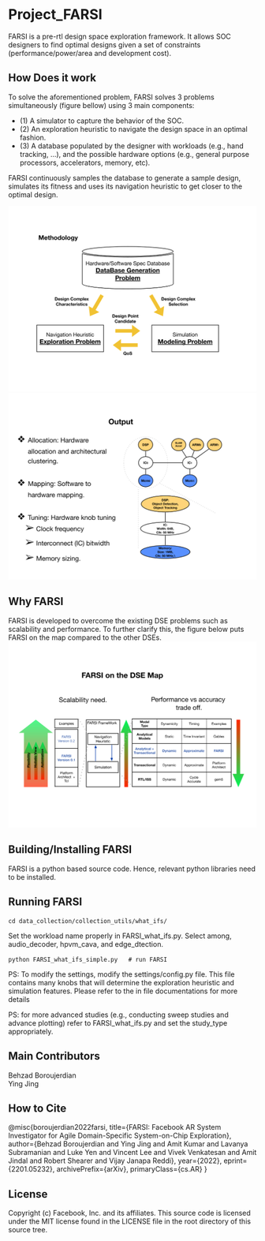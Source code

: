 # Project_FARSI
FARSI is a pre-rtl design space exploration framework. It allows SOC designers to find optimal
designs given a set of constraints (performance/power/area and development cost).


## How Does it work
To solve the aforementioned problem, FARSI solves 3 problems simultaneously (figure bellow) using
3 main components:
* (1) A simulator to capture the behavior of the SOC.
* (2) An exploration heuristic to navigate the design space in an optimal fashion.
* (3) A database populated by the designer with workloads (e.g., hand tracking, ...), and the
possible hardware options (e.g., general purpose processors, accelerators, memory, etc).

FARSI continuously samples the database to generate a sample design, simulates its fitness and uses its navigation heuristic to get closer to the optimal design.

![alt text](figures/FARSI_methodology.png "FARSI components")
![alt text](figures/FARSI_output.png "FARSI Output")

## Why FARSI
FARSI is developed to overcome the existing DSE problems such as scalability and performance.
To further clarify this, the figure below puts FARSI on the map compared to the other DSEs.
![alt text](figures/DSE_on_the_map.png "components")


## Building/Installing FARSI
FARSI is a python based source code. Hence, relevant python libraries need to be installed.


## Running FARSI
```shell
cd data_collection/collection_utils/what_ifs/
```
Set the workload name properly in FARSI_what_ifs.py. Select among, audio_decoder, hpvm_cava, and edge_dtection. 

```shell
python FARSI_what_ifs_simple.py   # run FARSI
```

PS: To modify the settings, modify the settings/config.py file. This file contains many knobs that will determine the exploration heuristic and simulation
features. Please refer to the in file documentations for more details

PS: for more advanced studies (e.g., conducting sweep studies and advance plotting) refer to FARSI_what_ifs.py and set the study_type appropriately.

## Main Contributors
Behzad Boroujerdian\
Ying Jing


## How to Cite
@misc{boroujerdian2022farsi,
      title={FARSI: Facebook AR System Investigator for Agile Domain-Specific System-on-Chip Exploration}, 
      author={Behzad Boroujerdian and Ying Jing and Amit Kumar and Lavanya Subramanian and Luke Yen and Vincent Lee and Vivek Venkatesan and Amit Jindal and Robert Shearer and Vijay Janapa Reddi},
      year={2022},
      eprint={2201.05232},
      archivePrefix={arXiv},
      primaryClass={cs.AR}
}

## License
Copyright (c) Facebook, Inc. and its affiliates.
This source code is licensed under the MIT license found in the
LICENSE file in the root directory of this source tree.


